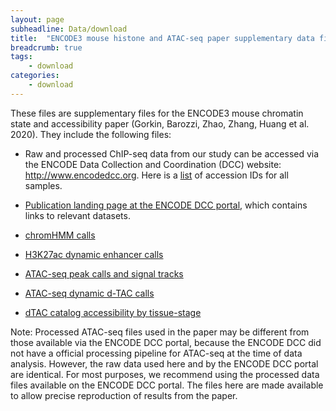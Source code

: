 ```yaml
---
layout: page
subheadline: Data/download
title:  "ENCODE3 mouse histone and ATAC-seq paper supplementary data files"
breadcrumb: true
tags:
    - download
categories:
    - download
---
```


These files are supplementary files for the ENCODE3 mouse chromatin state and accessibility paper (Gorkin, Barozzi, Zhao, Zhang, Huang et al. 2020). They include the following files:

- Raw and processed ChIP-seq data from our study can be accessed via the ENCODE Data Collection and Coordination (DCC) website: <http://www.encodedcc.org>.  Here is a [list](/renlab_website/download_files/ENCODE3_mouse_tableS13.xlsx) of accession IDs for all samples. 
- [Publication landing page at the ENCODE DCC portal](https://www.encodeproject.org/publications/8468259b-3be2-4483-970c-9ce1d4d93f3a/), which contains links to relevant datasets. 
- [chromHMM calls](http://enhancer.sdsc.edu/enhancer_export/ENCODE/chromHMM/)
- [H3K27ac dynamic enhancer calls](/renlab_website/download_files/ENCODE3_mouse_dynamic_H3K27ac_peaks.txt.gz)

- [ATAC-seq peak calls and signal tracks](http://renlab.sdsc.edu/yanxiao/encode_trackhub/mm10/atacseq/)
- [ATAC-seq dynamic d-TAC calls](/renlab_website/download_files/ENCODE3_mouse_dynamic_dTACs.txt.gz)
- [dTAC catalog accessibility by tissue-stage](/renlab_website/download_files/dTAC_catalog_accessibility_by_sample.tar.gz)

Note: Processed ATAC-seq files used in the paper may be different from those available via the ENCODE DCC portal, because the ENCODE DCC did not have a official processing pipeline for ATAC-seq at the time of data analysis. However, the raw data used here and by the ENCODE DCC portal are identical. For most purposes, we recommend using the processed data files available on the ENCODE DCC portal. The files here are made available to allow precise reproduction of results from the paper.
